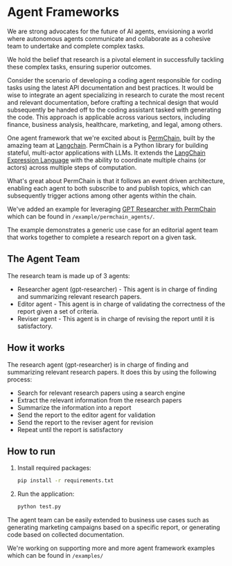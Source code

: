 # Agent Frameworks

We are strong advocates for the future of AI agents, envisioning a world where autonomous agents communicate and collaborate as a cohesive team to undertake and complete complex tasks.

We hold the belief that research is a pivotal element in successfully tackling these complex tasks, ensuring superior outcomes.

Consider the scenario of developing a coding agent responsible for coding tasks using the latest API documentation and best practices. It would be wise to integrate an agent specializing in research to curate the most recent and relevant documentation, before crafting a technical design that would subsequently be handed off to the coding assistant tasked with generating the code. This approach is applicable across various sectors, including finance, business analysis, healthcare, marketing, and legal, among others.

One agent framework that we're excited about is [PermChain](https://github.com/langchain-ai/permchain), built by the amazing team at [Langchain](https://www.langchain.com/).
PermChain is a Python library for building stateful, multi-actor applications with LLMs. It extends the [LangChain Expression Language](https://python.langchain.com/docs/expression_language/) with the ability to coordinate multiple chains (or actors) across multiple steps of computation.

What's great about PermChain is that it follows an event driven architecture, enabling each agent to both subscribe to and publish topics, which can subsequently trigger actions among other agents within the chain. 

We've added an example for leveraging [GPT Researcher with PermChain](https://github.com/assafelovic/gpt-researcher/tree/master/examples/permchain_agents) which can be found in `/example/permchain_agents/`.

The example demonstrates a generic use case for an editorial agent team that works together to complete a research report on a given task.

## The Agent Team
The research team is made up of 3 agents:
- Researcher agent (gpt-researcher) - This agent is in charge of finding and summarizing relevant research papers.
- Editor agent - This agent is in charge of validating the correctness of the report given a set of criteria.
- Reviser agent - This agent is in charge of revising the report until it is satisfactory.

## How it works
The research agent (gpt-researcher) is in charge of finding and summarizing relevant research papers. It does this by using the following process:
- Search for relevant research papers using a search engine
- Extract the relevant information from the research papers
- Summarize the information into a report
- Send the report to the editor agent for validation
- Send the report to the reviser agent for revision
- Repeat until the report is satisfactory

## How to run
1. Install required packages:
    ```bash
    pip install -r requirements.txt
    ```
2. Run the application:
    ```bash
    python test.py
    ```
   
The agent team can be easily extended to business use cases such as generating marketing campaigns based on a specific report, or generating code based on collected documentation.

We're working on supporting more and more agent framework examples which can be found in `/examples/`